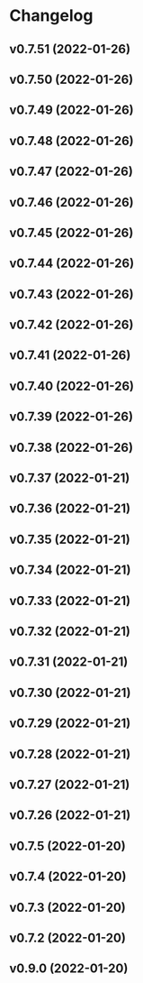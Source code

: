 # Changelog

<!--next-version-placeholder-->

## v0.7.51 (2022-01-26)


## v0.7.50 (2022-01-26)


## v0.7.49 (2022-01-26)


## v0.7.48 (2022-01-26)


## v0.7.47 (2022-01-26)


## v0.7.46 (2022-01-26)


## v0.7.45 (2022-01-26)


## v0.7.44 (2022-01-26)


## v0.7.43 (2022-01-26)


## v0.7.42 (2022-01-26)


## v0.7.41 (2022-01-26)


## v0.7.40 (2022-01-26)


## v0.7.39 (2022-01-26)


## v0.7.38 (2022-01-26)


## v0.7.37 (2022-01-21)


## v0.7.36 (2022-01-21)


## v0.7.35 (2022-01-21)


## v0.7.34 (2022-01-21)


## v0.7.33 (2022-01-21)


## v0.7.32 (2022-01-21)


## v0.7.31 (2022-01-21)


## v0.7.30 (2022-01-21)


## v0.7.29 (2022-01-21)


## v0.7.28 (2022-01-21)


## v0.7.27 (2022-01-21)


## v0.7.26 (2022-01-21)


## v0.7.5 (2022-01-20)


## v0.7.4 (2022-01-20)


## v0.7.3 (2022-01-20)


## v0.7.2 (2022-01-20)


## v0.9.0 (2022-01-20)


